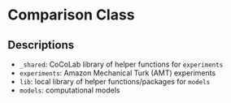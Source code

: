 # Comparison Class
## Descriptions
* `_shared`: CoCoLab library of helper functions for `experiments`
* `experiments`: Amazon Mechanical Turk (AMT) experiments
* `lib`: local library of helper functions/packages for `models`
* `models`: computational models